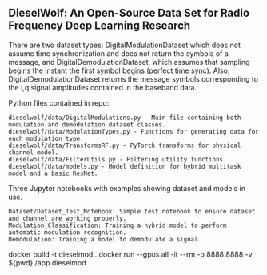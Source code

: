 ## DieselWolf: An Open-Source Data Set for Radio Frequency Deep Learning Research

There are two dataset types: DigitalModulationDataset which does not assume time synchronization and does not return the symbols of a 
message, and DigitalDemodulationDataset, which assumes that sampling begins the instant the first symbol begins (perfect time sync).
Also, DigitalDemodulationDataset returns the message symbols corresponding to the i,q signal amplitudes contained in the baseband data.

Python files contained in repo:
	
    dieselwolf/data/DigitalModulations.py - Main file containing both modulation and demodulation dataset classes.
    dieselwolf/data/ModulationTypes.py - Functions for generating data for each modulation type.
    dieselwolf/data/TransformsRF.py - PyTorch transforms for physical channel model.
    dieselwolf/data/FilterUtils.py - Filtering utility functions.
    dieselwolf/data/models.py - Model definition for hybrid multitask model and a basic ResNet.

Three Jupyter notebooks with examples showing dataset and models in use.

    Dataset/Dataset_Test_Notebook: Simple test notebook to ensure dataset and channel are working properly.
    Modulation_Classification: Training a hybrid model to perform automatic modulation recognition.
    Demodulation: Training a model to demodulate a signal.

docker build -t dieselmod .
docker run --gpus all -it --rm -p 8888:8888 -v ${pwd}:/app dieselmod